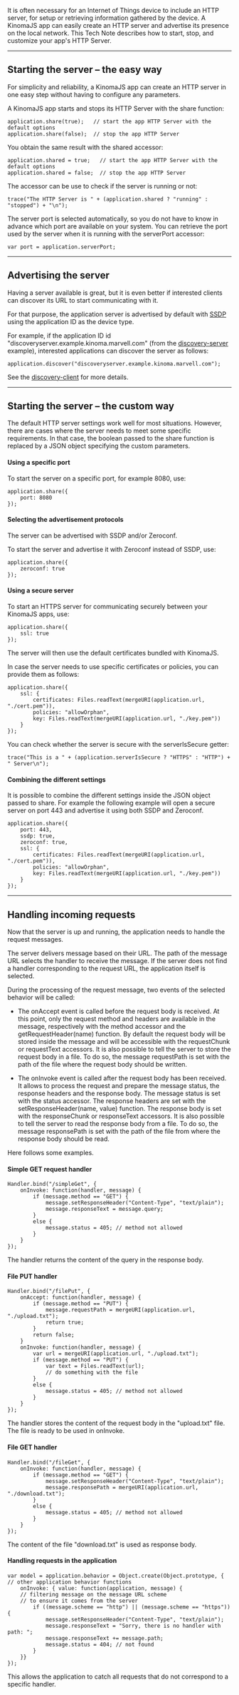It is often necessary for an Internet of Things device to include an HTTP server, for setup or retrieving information gathered by the device. A KinomaJS app can easily create an HTTP server and advertise its presence on the local network. This Tech Note describes how to start, stop, and customize your app's HTTP Server.

* * * 
## Starting the server – the easy way
For simplicity and reliability, a KinomaJS app can create an HTTP server in one easy step without having to configure any parameters.

A KinomaJS app starts and stops its HTTP Server with the share function:

	application.share(true);   // start the app HTTP Server with the default options
	application.share(false);  // stop the app HTTP Server
	
You obtain the same result with the shared accessor:

	application.shared = true;   // start the app HTTP Server with the default options
	application.shared = false;  // stop the app HTTP Server

The accessor can be use to check if the server is running or not:

	trace("The HTTP Server is " + (application.shared ? "running" : "stopped") + "\n");
	
The server port is selected automatically, so you do not have to know in advance which port are available on your system. You can retrieve the port used by the server when it is running with the serverPort accessor:

	var port = application.serverPort;	
	
* * * 
## Advertising the server
Having a server available is great, but it is even better if interested clients can discover its URL to start communicating with it.

For that purpose, the application server is advertised by default with [SSDP](../net-scanner/index.php) using the application ID as the device type.

For example, if the application ID id "discoveryserver.example.kinoma.marvell.com" (from the [discovery-server](https://github.com/Kinoma/KPR-examples/tree/master/discovery-server) example), interested applications can discover the server as follows:

	application.discover("discoveryserver.example.kinoma.marvell.com");
	
See the [discovery-client](https://github.com/Kinoma/KPR-examples/tree/master/discovery-client) for more details.

* * * 
## Starting the server – the custom way
The default HTTP server settings work well for most situations. However, there are cases where the server needs to meet some specific requirements. In that case, the boolean passed to the share function is replaced by a JSON object specifying the custom parameters.

#### Using a specific port
To start the server on a specific port, for example 8080, use:

	application.share({
		port: 8080
	});
 	
#### Selecting the advertisement protocols
The server can be advertised with SSDP and/or Zeroconf.

To start the server and advertise it with Zeroconf instead of SSDP, use:

	application.share({
		zeroconf: true
	});

#### Using a secure server
To start an HTTPS server for communicating securely between your KinomaJS apps, use:

	application.share({
		ssl: true
	});

The server will then use the default certificates bundled with KinomaJS.

In case the server needs to use specific certificates or policies, you can provide them as follows:

	application.share({
		ssl: {
			certificates: Files.readText(mergeURI(application.url, "./cert.pem")),
			policies: "allowOrphan",
			key: Files.readText(mergeURI(application.url, "./key.pem"))
		}
	});

You can check whether the server is secure with the serverIsSecure getter:

	trace("This is a " + (application.serverIsSecure ? "HTTPS" : "HTTP") + " Server\n");

#### Combining the different settings
It is possible to combine the different settings inside the JSON object passed to share. For example the following example will open a secure server on port 443 and advertise it using both SSDP and Zeroconf.

	application.share({
		port: 443,
		ssdp: true,
		zeroconf: true,
		ssl: {
			certificates: Files.readText(mergeURI(application.url, "./cert.pem")),
			policies: "allowOrphan",
			key: Files.readText(mergeURI(application.url, "./key.pem"))
		}
	});

* * * 
## Handling incoming requests
Now that the server is up and running, the application needs to handle the request messages.

The server delivers message based on their URL. The path of the message URL selects the handler to receive the message. If the server does not find a handler corresponding to the request URL, the application itself is selected.

During the processing of the request message, two events of the selected behavior will be called:

* The onAccept event is called before the request body is received. At this point, only the request method and headers are available in the message, respectively with the method accessor and the getRequestHeader(name) function. By default the request body will be stored inside the message and will be accessible with the requestChunk or requestText accessors. It is also possible to tell the server to store the request body in a file. To do so, the message requestPath is set with the path of the file where the request body should be written.

* The onInvoke event is called after the request body has been received. It allows to process the request and prepare the message status, the response headers and the response body. The message status is set with the status accessor. The response headers are set with the setResponseHeader(name, value) function. The response body is set with the responseChunk or responseText accessors. It is also possible to tell the server to read the response body from a file. To do so, the message responsePath is set with the path of the file from where the response body should be read.

Here follows some examples.

#### Simple GET request handler

	Handler.bind("/simpleGet", {
		onInvoke: function(handler, message) {
			if (message.method == "GET") {
				message.setResponseHeader("Content-Type", "text/plain");
				message.responseText = message.query;
			}
			else {
				message.status = 405; // method not allowed
			}
		}
	});
	
The handler returns the content of the query in the response body.

#### File PUT handler

	Handler.bind("/filePut", {
		onAccept: function(handler, message) {
			if (message.method == "PUT") {
				message.requestPath = mergeURI(application.url, "./upload.txt");
				return true;
			}
			return false;
		}
		onInvoke: function(handler, message) {
			var url = mergeURI(application.url, "./upload.txt");
			if (message.method == "PUT") {
				var text = Files.readText(url);
				// do something with the file
			}
			else {
				message.status = 405; // method not allowed
			}
		}
	});

The handler stores the content of the request body in the "upload.txt" file. The file is ready to be used in onInvoke.

#### File GET handler

	Handler.bind("/fileGet", {
		onInvoke: function(handler, message) {
			if (message.method == "GET") {
				message.setResponseHeader("Content-Type", "text/plain");
				message.responsePath = mergeURI(application.url, "./download.txt");
			}
			else {
				message.status = 405; // method not allowed
    		}
  		}
	});
	
The content of the file "download.txt" is used as response body.

#### Handling requests in the application

	var model = application.behavior = Object.create(Object.prototype, {
	// other application behavior functions
		onInvoke: { value: function(application, message) {
		// filtering message on the message URL scheme
		// to ensure it comes from the server
			if ((message.scheme == "http") || (message.scheme == "https")) {
				message.setResponseHeader("Content-Type", "text/plain");
				message.responseText = "Sorry, there is no handler with path: ";
      			message.responseText += message.path;
      			message.status = 404; // not found
			}
		}}
	});
	
This allows the application to catch all requests that do not correspond to a specific handler.